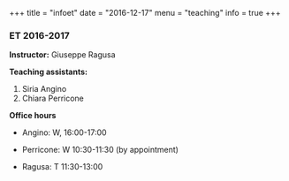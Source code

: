 +++
title = "infoet"
date = "2016-12-17"
menu = "teaching"
info = true
+++

### ET 2016-2017

**Instructor:** Giuseppe Ragusa

**Teaching assistants:**

1. Siria Angino
2. Chiara Perricone

**Office hours**

- Angino: W, 16:00-17:00

- Perricone: W 10:30-11:30 (by appointment)

- Ragusa: T 11:30-13:00
